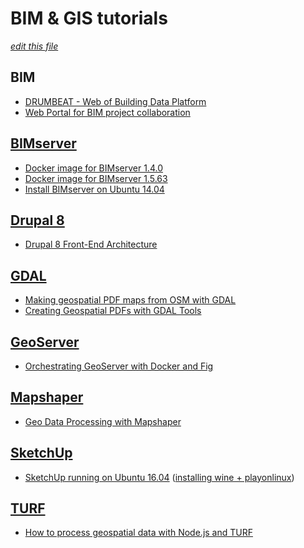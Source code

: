 # BIM & GIS tutorials

_[edit this file](https://github.com/buildig/tutorials/edit/master/README.md)_

## BIM

- [DRUMBEAT - Web of Building Data Platform](http://drumbeat.cs.hut.fi/)
- [Web Portal for BIM project collaboration](https://github.com/jenca-cloud/bimportal-php)

## [BIMserver](http://bimserver.org/)

- [Docker image for BIMserver 1.4.0](https://github.com/jenca-cloud/docker-bimserver)
- [Docker image for BIMserver 1.5.63](https://github.com/px3l/BIMserver)
- [Install BIMserver on Ubuntu 14.04](https://bhushanbharat.wordpress.com/2015/10/13/install-bimserver-on-ubuntu-14-04/)

## [Drupal 8](https://www.drupal.org/)

- [Drupal 8 Front-End Architecture](https://jordanpagewhite.github.io/drupal-8-front-end-architecture/#open-source-drupal-8-themes-with-patternlab-or-kss-node-integration-the)

## [GDAL](http://www.gdal.org/)

- [Making geospatial PDF maps from OSM with GDAL](http://latuviitta.org/documents/Geospatial_PDF_maps_from_OSM_with_GDAL.pdf)
- [Creating Geospatial PDFs with GDAL Tools](http://www.spatialthoughts.com/blog/gis/geopdf-gdal/)

## [GeoServer](http://geoserver.org/)

- [Orchestrating GeoServer with Docker and Fig](http://kartoza.com/en/blog/orchestrating-geoserver-with-docker-and-fig/)

## [Mapshaper](http://mapshaper.org/)

- [Geo Data Processing with Mapshaper](http://www.spatialthoughts.com/blog/gis/mapshaper-command-line/)

## [SketchUp](http://www.sketchup.com/)

- [SketchUp running on Ubuntu 16.04](http://www.dedoimedo.com/computers/sketchup-ubuntu-xerus.html) ([installing wine + playonlinux](http://askubuntu.com/questions/770687/how-to-install-playonlinux-on-ubuntu-16-04/778211#778211))

## [TURF](http://turfjs.org/)

- [How to process geospatial data with Node.js and TURF](http://blog.webkid.io/how-to-handle-geospatial-data-with-nodejs-and-turf/)

